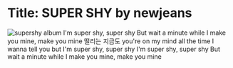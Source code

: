 # Title: SUPER SHY by newjeans
![supershy album](./supershy)
I'm super shy, super shy
But wait a minute while I make you mine, make you mine
떨리는 지금도 you're on my mind all the time
I wanna tell you but I'm super shy, super shy
I'm super shy, super shy
But wait a minute while I make you mine, make you mine
